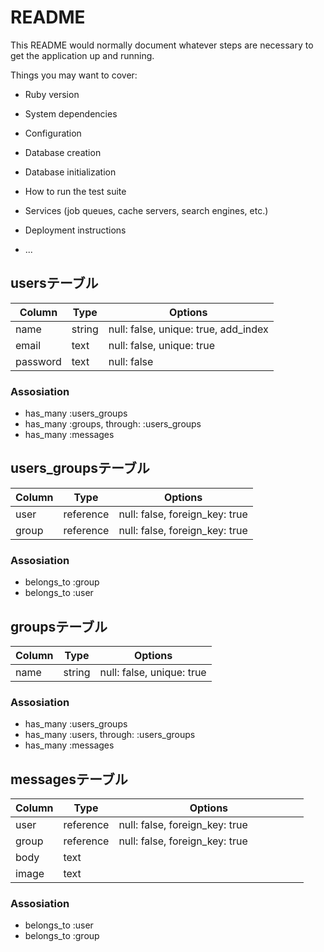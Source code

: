 # README

This README would normally document whatever steps are necessary to get the
application up and running.

Things you may want to cover:

* Ruby version

* System dependencies

* Configuration

* Database creation

* Database initialization

* How to run the test suite

* Services (job queues, cache servers, search engines, etc.)

* Deployment instructions

* ...

## usersテーブル

|Column     |Type    |Options                              |
|-----------|--------|-------------------------------------|
|name       |string  |null: false, unique: true, add_index |
|email      |text    |null: false, unique: true            |
|password   |text    |null: false                          |

### Assosiation
- has_many :users_groups
- has_many :groups, through: :users_groups
- has_many :messages

## users_groupsテーブル

|Column     |Type      |Options                        |
|-----------|----------|-------------------------------|
|user       |reference |null: false, foreign_key: true |
|group      |reference |null: false, foreign_key: true |

### Assosiation
- belongs_to :group
- belongs_to :user

## groupsテーブル

|Column     |Type   |Options                   |
|-----------|-------|--------------------------|
|name       |string |null: false, unique: true |

### Assosiation
- has_many :users_groups
- has_many :users, through: :users_groups
- has_many :messages

## messagesテーブル

|Column     |Type      |Options                        |
|-----------|----------|-------------------------------|
|user       |reference |null: false, foreign_key: true |
|group      |reference |null: false, foreign_key: true |
|body       |text      |　　　　　　　　　　　　　　　　　　 |
|image      |text      |　　　　　　　　　　　　　　　　　　 |

### Assosiation
- belongs_to :user
- belongs_to :group
